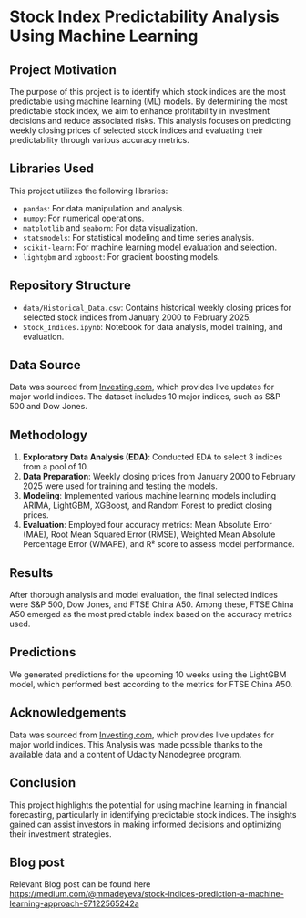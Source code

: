 # Stock Index Predictability Analysis Using Machine Learning

## Project Motivation
The purpose of this project is to identify which stock indices are the most predictable using machine learning (ML) models. By determining the most predictable stock index, we aim to enhance profitability in investment decisions and reduce associated risks. This analysis focuses on predicting weekly closing prices of selected stock indices and evaluating their predictability through various accuracy metrics.

## Libraries Used
This project utilizes the following libraries:
- `pandas`: For data manipulation and analysis.
- `numpy`: For numerical operations.
- `matplotlib` and `seaborn`: For data visualization.
- `statsmodels`: For statistical modeling and time series analysis.
- `scikit-learn`: For machine learning model evaluation and selection.
- `lightgbm` and `xgboost`: For gradient boosting models.

## Repository Structure
- `data/Historical_Data.csv`: Contains historical weekly closing prices for selected stock indices from January 2000 to February 2025.
- `Stock_Indices.ipynb`: Notebook for data analysis, model training, and evaluation.

## Data Source
Data was sourced from [Investing.com](https://www.investing.com/indices/major-indices), which provides live updates for major world indices. The dataset includes 10 major indices, such as S&P 500 and Dow Jones.

## Methodology
1. **Exploratory Data Analysis (EDA)**: Conducted EDA to select 3 indices from a pool of 10.
2. **Data Preparation**: Weekly closing prices from January 2000 to February 2025 were used for training and testing the models.
3. **Modeling**: Implemented various machine learning models including ARIMA, LightGBM, XGBoost, and Random Forest to predict closing prices.
4. **Evaluation**: Employed four accuracy metrics: Mean Absolute Error (MAE), Root Mean Squared Error (RMSE), Weighted Mean Absolute Percentage Error (WMAPE), and R² score to assess model performance.

## Results
After thorough analysis and model evaluation, the final selected indices were S&P 500, Dow Jones, and FTSE China A50. Among these, FTSE China A50 emerged as the most predictable index based on the accuracy metrics used.

## Predictions
We generated predictions for the upcoming 10 weeks using the LightGBM model, which performed best according to the metrics for FTSE China A50.

## Acknowledgements
Data was sourced from [Investing.com](https://www.investing.com/indices/major-indices), which provides live updates for major world indices. This Analysis was made possible thanks to the available data and a content of Udacity Nanodegree program.

## Conclusion
This project highlights the potential for using machine learning in financial forecasting, particularly in identifying predictable stock indices. The insights gained can assist investors in making informed decisions and optimizing their investment strategies.

## Blog post
Relevant Blog post can be found here https://medium.com/@mmadeyeva/stock-indices-prediction-a-machine-learning-approach-97122565242a
